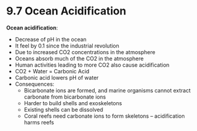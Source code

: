 # 9.7 Ocean Acidification

**Ocean acidification**:

* Decrease of pH in the ocean
* It feel by 0.1 since the industrial revolution
* Due to increased CO2 concentrations in the atmosphere
* Oceans absorb much of the CO2 in the atmosphere
* Human activities leading to more CO2 also cause acidification
* CO2 + Water = Carbonic Acid
* Carbonic acid lowers pH of water
* Consequences:
  * Bicarbonate ions are formed, and marine organisms cannot extract carbonate from bicarbonate ions
  * Harder to build shells and exoskeletons
  * Existing shells can be dissolved
  * Coral reefs need carbonate ions to form skeletons – acidification harms reefs

